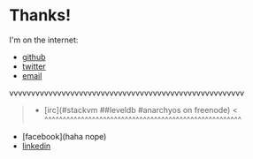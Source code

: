 
# Thanks!

  I'm on the internet:

  * [github](https://github.com/juliangruber/)
  * [twitter](https://twitter.com/juliangruber/)
  * [email](mailto:julian@juliangruber.com)

  vvvvvvvvvvvvvvvvvvvvvvvvvvvvvvvvvvvvvvvvvvvvvvvvvvvvvv
  > * [irc](#stackvm ##leveldb #anarchyos on freenode) <
  ^^^^^^^^^^^^^^^^^^^^^^^^^^^^^^^^^^^^^^^^^^^^^^^^^^^^^^

  * [facebook](haha nope)
  * [linkedin](dito)

